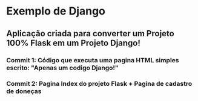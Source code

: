# Exemplo de Django

## Aplicação criada para converter um Projeto 100% Flask em um Projeto Django!

### Commit 1: Código que executa uma pagina HTML simples escrito: "Apenas um codigo Django!"

### Commit 2: Pagina Index do projeto Flask + Pagina de cadastro de doneças

